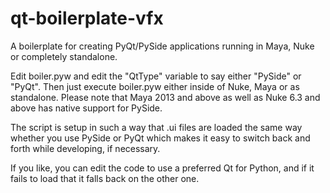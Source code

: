 qt-boilerplate-vfx
==================

A boilerplate for creating PyQt/PySide applications running in Maya, Nuke or completely standalone.

Edit boiler.pyw and edit the "QtType" variable to say either "PySide" or "PyQt".
Then just execute boiler.pyw either inside of Nuke, Maya or as standalone. Please note that Maya 2013 and above as well as Nuke 6.3 and above has native support for PySide.

The script is setup in such a way that .ui files are loaded the same way whether you use PySide or PyQt which makes it easy to switch back and forth while developing, if necessary.

If you like, you can edit the code to use a preferred Qt for Python, and if it fails to load that it falls back on the other one.
